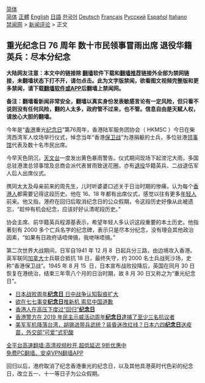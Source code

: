  <!-- 面包屑导航 --> <div class="breadcrumb"><!-- GTranslate: https://gtranslate.io/ -->  <div class="switcher notranslate">  <div class="selected">  <a href="#" onclick="return false;"> 简体</a>  </div>  <div class="option">  <a href="https://www.bannedbook.org" onclick="doGTranslate('zh-CN|zh-CN');jQuery('div.switcher div.selected a').html(jQuery(this).html());return false;" title="简体中文" class="nturl selected"> 简体</a>  <a href="https://www.bannedbook.org/zh-tw/" onclick="doGTranslate('zh-CN|zh-TW');jQuery('div.switcher div.selected a').html(jQuery(this).html());return false;" title="繁體中文" class="nturl"> 正體</a>  <a href="https://www.bannedbook.org/en/" onclick="doGTranslate('zh-CN|en');jQuery('div.switcher div.selected a').html(jQuery(this).html());return false;" title="English" class="nturl"> English</a>  <a href="https://www.bannedbook.org/ja/" onclick="doGTranslate('zh-CN|ja');jQuery('div.switcher div.selected a').html(jQuery(this).html());return false;" title="日本語" class="nturl"> 日語</a>  <a href="https://www.bannedbook.org/ko/" onclick="doGTranslate('zh-CN|ko');jQuery('div.switcher div.selected a').html(jQuery(this).html());return false;" title="한국어" class="nturl"> 한국어</a>  <a href="https://www.bannedbook.org/de/" onclick="doGTranslate('zh-CN|de');jQuery('div.switcher div.selected a').html(jQuery(this).html());return false;" title="Deutsch" class="nturl"> Deutsch</a>  <a href="https://www.bannedbook.org/fr/" onclick="doGTranslate('zh-CN|fr');jQuery('div.switcher div.selected a').html(jQuery(this).html());return false;" title="Français" class="nturl"> Français</a>  <a href="https://www.bannedbook.org/ru/" onclick="doGTranslate('zh-CN|ru');jQuery('div.switcher div.selected a').html(jQuery(this).html());return false;" title="Русский" class="nturl"> Русский</a>  <a href="https://www.bannedbook.org/es/" onclick="doGTranslate('zh-CN|es');jQuery('div.switcher div.selected a').html(jQuery(this).html());return false;" title="Español" class="nturl"> Español</a>  <a href="https://www.bannedbook.org/it/" onclick="doGTranslate('zh-CN|it');jQuery('div.switcher div.selected a').html(jQuery(this).html());return false;" title="Italiano" class="nturl"> Italiano</a>  </div>  </div>      <div class='breadcrumb-sub'><!-- Breadcrumb NavXT 6.3.0 --> <a href="https://www.bannedbook.org/" class="home">禁闻网</a> &gt; <a href="https://www.bannedbook.org/bnews/comments/" class="category">新闻评论</a> &gt; 正文</div></div><h2>重光纪念日 76 周年 数十市民领事冒雨出席 退役华籍英兵：尽本分纪念</h2> <p class="notice"><b>大陆网友注意：本文中的链接除 <a href="https://github.com/bannedbook/fanqiang" >翻墙</a>软件下载和<a href="https://github.com/killgcd/justmysocks/blob/master/README.md">翻墙推荐</a>链接外全部为禁网链接，未翻墙状态下打不开，请勿点击。此为文字版禁闻，欲看图文视频完整版和更多禁闻，请下载<a href="https://github.com/bannedbook/fanqiang">翻墙软件或APP</a>后翻墙上禁闻网。</p><p>备注：翻墙看新闻非常安全，翻墙以真实身份发表敏感言论有一定风险，但只看不说则没有任何风险，翻的人太多，政府管不过来，也不管。信息自由是天赋人权，请放心大胆的翻墙。</b></p>  <div class="entry">  <p>今年是“<a href="https://www.bannedbook.org/bnews/tag/%e9%a6%99%e6%b8%af/" class="st_tag internal_tag" rel="tag" title="标签 香港 下的日志">香港</a>重光<a href="https://www.bannedbook.org/bnews/tag/%E7%BA%AA%E5%BF%B5%E6%97%A5/" class="st_tag internal_tag" rel="tag" title="标签 纪念日 下的日志">纪念日</a>”第76周年，香港陆军服务团协会（ HKMSC ）今日在柴湾西湾军人坟场举行仪式，悼念当年“香港<a href="https://www.bannedbook.org/bnews/tag/%E4%BF%9D%E5%8D%AB%E6%88%98/" class="st_tag internal_tag" rel="tag" title="标签 保卫战 下的日志">保卫战</a>”为港捐躯的士兵，多位驻港<a href="https://www.bannedbook.org/bnews/tag/%E9%A2%86%E4%BA%8B%E9%A6%86/" class="st_tag internal_tag" rel="tag" title="标签 领事馆 下的日志">领事馆</a>代表及数十名市民出席。</p> <p>今早天色阴沉，<a href="https://www.bannedbook.org/bnews/tag/%e5%a4%a9%e6%96%87%e5%8f%b0/" class="st_tag internal_tag" rel="tag" title="标签 天文台 下的日志">天文台</a>一度发出黄色暴雨警告。仪式期间现场下起滂沱大雨，多国总驻港澳总领事馆及总商会派代表冒雨致送花圈，亦有<a href="https://www.bannedbook.org/bnews/tag/%E9%80%80%E5%BD%B9/" class="st_tag internal_tag" rel="tag" title="标签 退役 下的日志">退役</a>华籍英兵、二战退伍军人后人出席仪式。</p>  <p>携同太太及母亲前来的周先生，儿时听婆婆口述关于日治时期的惨痛，认为每个<a href="https://www.bannedbook.org/bnews/tag/%E9%A6%99%E6%B8%AF%E4%BA%BA/" class="st_tag internal_tag" rel="tag" title="标签 香港人 下的日志">香港人</a>都需要记得这段历史。他在 16、18 年都有出席仪式，感觉以往有更多<a href="https://www.bannedbook.org/bnews/tag/%e5%b9%b4%e8%bd%bb%e4%ba%ba/" class="st_tag internal_tag" rel="tag" title="标签 年轻人 下的日志">年轻人</a>前来。他又指，港府在回归后取消纪念日的公众假期，令这段历史好像从此被遗忘，“趁仲有机会纪念，应该好好认清呢段历史。”</p> <p>协会主席、前华籍英兵程源基表示，希望年轻人多认识这段重要的本土历史。他指著刻有 2000 多个亡兵名字的纪念碑，表示只是尽本分纪念，没有理会其他政治因素，“如果有日政府话唔俾搞，我哋咪唔搞。”</p>  <p>第二次世界大战期间，日军自1941 年 12 月 8  日起兵分三路，由边境攻入香港。英军联同<a href="https://www.bannedbook.org/bnews/tag/%e5%8a%a0%e6%8b%bf%e5%a4%a7/" class="st_tag internal_tag" rel="tag" title="标签 加拿大 下的日志">加拿大</a>士兵联合抵抗 18 日，最终失守，约 2000 名士兵战死沙场，史称“香港保卫战”。1945 年 8 月 15  日，日本宣布战败投降后，英国在同月 30 日恢复在港统治，结束三年零八个月的日治时期，故 8 月 30 日又称之为“重光纪念日”。</p> <ul class='op-related-articles' title='相关阅读'> <li><a href='https://www.bannedbook.org/bnews/ssgc/20210816/1606895.html' target='_blank'>日本战败周年<b>纪念日</b> 日中战争认知裂痕扩大</a></li> <li><a href='https://www.bannedbook.org/bnews/headline/20210701/1578464.html' target='_blank'>欲在七七事变<b>纪念日</b>推新机 索尼中国道歉</a></li> <li><a href='https://www.bannedbook.org/bnews/headline/20210701/1578150.html' target='_blank'>香港人在高压下度过“回归”<b>纪念日</b></a></li> <li><a href='https://www.bannedbook.org/bnews/renquan/20210613/1566038.html' target='_blank'>香港警方在 2019 年民主示威活动周年<b>纪念日</b>逮捕了至少三名抗议者</a></li> <li><a href='https://www.bannedbook.org/bnews/bannedvideo/20210608/1562298.html' target='_blank'>美军军机降落台湾，胡锡进带兵武统？装昏迷改红线？日本六四<b>纪念日</b>送疫苗，外交部“可爱”式犯酸</a></li> </ul> <p class="texttj"> <a href="https://github.com/bannedbook/fanqiang/wiki/V2ray%E6%9C%BA%E5%9C%BA" target="_blank">全平台高速翻墙:高清视频秒开,超低延迟,9折优惠中</a><br/> <a href="https://github.com/bannedbook/fanqiang/wiki/%E7%A6%81%E9%97%BB%E7%BD%91%E5%AE%89%E5%8D%93%E7%BF%BB%E5%A2%99%E6%96%B0%E9%97%BBAPP" target="_blank">免费PC翻墙、安卓VPN翻墙APP</a></p> <p>回归以后，港府取消了纪念香港重光的纪念日，以及其他具港英时代色彩的纪念日，改立五一、十一等日子为公众假期。</p><a name='sharetosocial'></a>  <div style="margin-bottom:5px;padding-bottom:5px;clear:both"> <div id="archive-pix-1" class="banner-ads"> <!-- AuctionX Display platform tag START --> <div id="26318x728x90x621x_ADSLOT2" clicktrack="%%CLICK_URL_ESC%%"></div> <!-- AuctionX Display platform tag END --> </div> <div id="archive-pix-2" class="banner-ads"> <!-- AuctionX Display platform tag START --> <div id="26315x300x250x621x_ADSLOT2" clicktrack="%%CLICK_URL_ESC%%"></div> <!-- AuctionX Display platform tag END --> </div> </div>  <div id="archive-pix-1" class="banner-ads"> <!-- AuctionX Display platform tag START --> <div id="26318x728x90x621x_ADSLOT3" clicktrack="%%CLICK_URL_ESC%%"></div> <!-- AuctionX Display platform tag END --> </div> </div><!--END ENTRY--> 